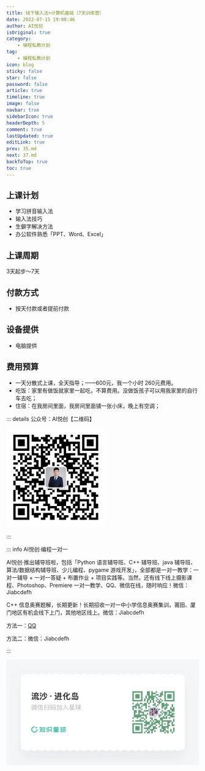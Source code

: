 ```yaml
---
title: 线下输入法+计算机基础（7天训练营）
date: 2022-07-15 19:08:46
author: AI悦创
isOriginal: true
category: 
    - 编程私教计划
tag:
    - 编程私教计划
icon: blog
sticky: false
star: false
password: false
article: true
timeline: true
image: false
navbar: true
sidebarIcon: true
headerDepth: 5
comment: true
lastUpdated: true
editLink: true
prev: 35.md
next: 37.md
backToTop: true
toc: true
---
```


## 上课计划

- 学习拼音输入法
- 输入法技巧
- 生僻字解决方法
- 办公软件熟悉「PPT、Word、Excel」

## 上课周期

3天起步～7天

## 付款方式

- 按天付款或者提前付款

## 设备提供

- 电脑提供

## 费用预算

- 一天分散式上课，全天指导；——600元，我一个小时 260元费用。
- 吃饭：家里有做饭就家里一起吃，不算费用。没做饭孩子可以用我家里的自行车去吃；
- 住宿：在我房间里面，我房间里面铺一张小床，晚上有空调；

::: details 公众号：AI悦创【二维码】

![](/gzh.jpg)

:::

::: info AI悦创·编程一对一

AI悦创·推出辅导班啦，包括「Python 语言辅导班、C++ 辅导班、java 辅导班、算法/数据结构辅导班、少儿编程、pygame 游戏开发」，全部都是一对一教学：一对一辅导 + 一对一答疑 + 布置作业 + 项目实践等。当然，还有线下线上摄影课程、Photoshop、Premiere 一对一教学、QQ、微信在线，随时响应！微信：Jiabcdefh

C++ 信息奥赛题解，长期更新！长期招收一对一中小学信息奥赛集训，莆田、厦门地区有机会线下上门，其他地区线上。微信：Jiabcdefh

方法一：[QQ](http://wpa.qq.com/msgrd?v=3&uin=1432803776&site=qq&menu=yes)

方法二：微信：Jiabcdefh

:::

![](/zsxq.jpg)




